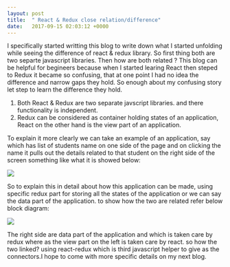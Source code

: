 ```yaml
---
layout: post
title:  " React & Redux close relation/difference"
date:   2017-09-15 02:03:12 +0000
---
```


I specifically started writting this blog to write down what I started unfolding while seeing the difference of react & redux library. So first thing both are two separte javascript libraries. Then how are both related ? This blog can be helpful for begineers because when I started learing React then steped to Redux it became so confusing, that at one point I had no idea the difference and narrow gaps they hold. So enough about my confusing story let step to learn the difference they hold. 

1. Both React & Redux are two separate javscript libraries. and there functionality is independent. 
2. Redux can be considered as container holding states of an application, React on the other hand is the view part of an application. 

To explain it more clearly we can take an example of an application, say which has list of students name on one side of the page and on clicking the name it pulls out the details related to that student on the right side of the screen something like what it is showed below:

![](https://imgur.com/7LODGfk.jpg)

So to explain this in detail about how this application can be made, using specific redux part for storing all the states of the application or we can say the data part of the application. to show how the two are related refer below block diagram:

![](https://imgur.com/vDkOS15.jpg)

The right side are data part of the application and which is taken care by redux where as the view part on the left is taken care by react. so how the two linked? using react-redux which is third javascript helper  to give as the connectors.I hope to come with more specific details on my next blog.

